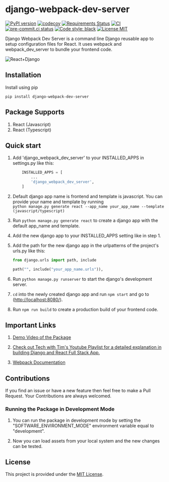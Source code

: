 # django-webpack-dev-server

[![PyPI version](https://badge.fury.io/py/django-webpack-dev-server.svg)](https://badge.fury.io/py/django-webpack-dev-server)
[![codecov](https://codecov.io/gh/Jitensid/django-webpack-dev-server/branch/main/graph/badge.svg?token=D952NCAC8I)](https://codecov.io/gh/Jitensid/django-webpack-dev-server)
[![Requirements Status](https://requires.io/github/Jitensid/django-webpack-dev-server/requirements.svg?branch=main)](https://requires.io/github/Jitensid/django-webpack-dev-server/requirements/?branch=main)
[![CI](https://github.com/Jitensid/django-webpack-dev-server/actions/workflows/main.yml/badge.svg)](https://github.com/Jitensid/django-webpack-dev-server/actions/workflows/main.yml)
[![pre-commit.ci status](https://results.pre-commit.ci/badge/github/Jitensid/django-webpack-dev-server/main.svg)](https://results.pre-commit.ci/latest/github/Jitensid/django-webpack-dev-server/main)
[![Code style: black](https://img.shields.io/badge/code%20style-black-000000.svg)](https://github.com/psf/black)
[![License MIT](https://img.shields.io/github/license/Jitensid/django-webpack-dev-server?color=purple)](https://github.com/Jitensid/django-webpack-dev-server/blob/main/LICENSE)

Django Webpack Dev Server is a command line Django reusable app to setup configuration files for React. It uses webpack and webpack_dev_server to bundle your frontend code.

![React+Django](https://user-images.githubusercontent.com/46622106/139619283-39d53e00-25d6-4f3b-aee9-e47403564ca3.gif)

## Installation

Install using pip

`pip install django-webpack-dev-server`

## Package Supports

1.  React (Javascript)
2.  React (Typescript)

## Quick start

1.  Add 'django_webpack_dev_server' to your INSTALLED_APPS in
    settings.py like this:

    ```python
        INSTALLED_APPS = [
            ...
            'django_webpack_dev_server',
        ]
    ```

2.  Default django app name is frontend and template is javascript. You can provide your name and template by running <br /> `python manage.py generate react --app_name your_app_name --template (javascript/typescript)`

3.  Run `python manage.py generate react` to create a django app with the default app_name and template.

4.  Add the new django app to your INSTALLED_APPS setting like in step 1.

5.  Add the path for the new django app in the urlpatterns of the project's urls.py like this:

    ```python
    from django.urls import path, include

    path("", include("your_app_name.urls")),
    ```

6.  Run `python manage.py runserver` to start the django's development
    server.

7.  `cd` into the newly created django app and run `npm start` and go to
    (<http://localhost:8080/>).

8.  Run `npm run build` to create a production build of your frontend code.

## Important Links

1. [Demo Video of the Package](https://www.youtube.com/watch?v=6c-lPkKzI_E)

2. [Check out Tech with Tim's Youtube Playlist for a detailed explanation in building Django and React Full Stack App.](https://www.youtube.com/watch?v=JD-age0BPVo&list=PLzMcBGfZo4-kCLWnGmK0jUBmGLaJxvi4j)

3. [Webpack Documentation](https://v4.webpack.js.org/concepts/)

## Contributions

If you find an issue or have a new feature then feel free to make a Pull Request. Your Contributions are always welcomed.

### Running the Package in Development Mode

1. You can run the package in development mode by setting the "SOFTWARE_ENVIRONMENT_MODE" environment variable equal to "development".

2. Now you can load assets from your local system and the new changes can be tested.

## License

This project is provided under the [MIT License](https://github.com/Jitensid/django-webpack-dev-server/blob/main/LICENSE).
